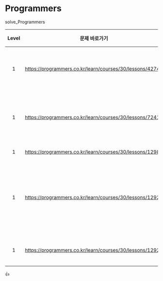 # Programmers

solve_Programmers

| Level |                      문제 바로가기                       |                                                                                           문제                                                                                           |                                                                                                        접근 방법                                                                                                         |
| :---: | :------------------------------------------------------: | :--------------------------------------------------------------------------------------------------------------------------------------------------------------------------------------: | :----------------------------------------------------------------------------------------------------------------------------------------------------------------------------------------------------------------------: |
|   1   | https://programmers.co.kr/learn/courses/30/lessons/42748 |                                        [K번째수](https://github.com/dodqjfehfl/Programmers/blob/main/src/lv_1/K%EB%B2%88%EC%A7%B8%EC%88%98.java)                                         |                                  util.Arrays 이용 Arrays.copyOfRange(int[] original, int from, int to) 를 이용하여 배열을 원하는 만큼 자르고 Arrays.sort()를 이용하여 정렬 후 수를 선택                                  |
|   1   | https://programmers.co.kr/learn/courses/30/lessons/72410 |                 [신규 아이디 추천](https://github.com/dodqjfehfl/Programmers/blob/main/src/lv_1/%EC%8B%A0%EA%B7%9C_%EC%95%84%EC%9D%B4%EB%94%94_%EC%B6%94%EC%B2%9C.java)                  | StringBuilder를 이용하여 [메모리](https://cjh5414.github.io/why-StringBuffer-and-StringBuilder-are-better-than-String/) 확보 문제의 기능을 메소드로 변경 (메소드에서 길이를 확인 후 처리 -> 먼저 확인하는 방식이 안전??) |
|   1   | https://programmers.co.kr/learn/courses/30/lessons/12982 |                                               [예산](https://github.com/dodqjfehfl/Programmers/blob/main/src/lv_1/%EC%98%88%EC%82%B0.java)                                               |                                                                                       예산을 정렬한 후 작은 예산부터 더하면서 계산                                                                                       |
|   1   | https://programmers.co.kr/learn/courses/30/lessons/12925 | [문자열을 정수로 바꾸기](https://github.com/dodqjfehfl/Programmers/blob/main/src/lv_1/%EB%AC%B8%EC%9E%90%EC%97%B4%EC%9D%84_%EC%A0%95%EC%88%98%EB%A1%9C_%EB%B0%94%EA%BE%B8%EA%B8%B0.java) |                                                                                            Integer.parseInt()를 아용하여 해결                                                                                            |
|   1   | https://programmers.co.kr/learn/courses/30/lessons/12926 |                                   [시저 암호](https://github.com/dodqjfehfl/Programmers/blob/main/src/lv_1/%EC%8B%9C%EC%A0%80_%EC%95%94%ED%98%B8.java)                                   |                                                      A, a를 기준으로 하여 얼마나 떨어져있는지 확인 n을 더하고 나가는 경우를 생각하여 모듈러 연산 후 기준에서 더하기                                                      |

:+1:

